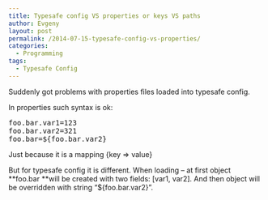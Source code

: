 ```yaml
---
title: Typesafe config VS properties or keys VS paths
author: Evgeny
layout: post
permalink: /2014-07-15-typesafe-config-vs-properties/
categories:
  - Programming
tags:
  - Typesafe Config
---
```

Suddenly got problems with properties files loaded into typesafe config.

In properties such syntax is ok:

<pre class="toolbar:1 lang:default decode:true" title="some.properties">foo.bar.var1=123
foo.bar.var2=321
foo.bar=${foo.bar.var2}</pre>

Just because it is a mapping {key => value}

But for typesafe config it is different. When loading &#8211; at first object **foo.bar **will be created with two fields: [var1, var2]. And then object will be overridden with string &#8220;${foo.bar.var2}&#8221;.